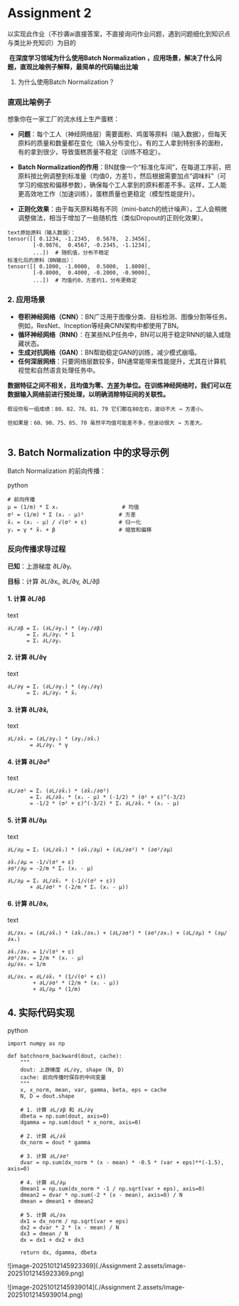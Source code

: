 # Assignment 2

以实现此作业（不抄袭ai直接答案，不直接询问作业问题，遇到问题细化到知识点与类比补充知识）为目的

​	**在深度学习领域为什么使用Batch Normalization ，应用场景，解决了什么问题，直观比喻例子解释，最简单的代码输出比喻**

1. 为什么使用Batch Normalization？

###  直观比喻例子

想象你在一家工厂的流水线上生产蛋糕：

- **问题**：每个工人（神经网络层）需要面粉、鸡蛋等原料（输入数据），但每天原料的质量和数量都在变化（输入分布变化）。有的工人拿到特别多的面粉，有的拿到很少，导致蛋糕质量不稳定（训练不稳定）。

- **Batch Normalization的作用**：BN就像一个“标准化车间”，在每道工序前，把原料按比例调整到标准量（均值0，方差1），然后根据需要加点“调味料”（可学习的缩放和偏移参数），确保每个工人拿到的原料都差不多。这样，工人能更高效地工作（加速训练），蛋糕质量也更稳定（模型性能提升）。

- **正则化效果**：由于每天原料略有不同（mini-batch的统计噪声），工人会稍微调整做法，相当于增加了一些随机性（类似Dropout的正则化效果）。

  

```
text原始原料（输入数据）：
tensor([[ 0.1234, -1.2345,  0.5678,  2.3456],
        [-0.9876,  0.4567, -0.2345, -1.1234],
        ...])  # 随机值，分布不稳定
标准化后的原料（BN输出）：
tensor([[ 0.1000, -1.0000,  0.5000,  1.8000],
        [-0.8000,  0.4000, -0.2000, -0.9000],
        ...])  # 均值约0，方差约1，分布更稳定
```

### 2. 应用场景

- **卷积神经网络（CNN）**：BN广泛用于图像分类、目标检测、图像分割等任务。例如，ResNet、Inception等经典CNN架构中都使用了BN。
- **循环神经网络（RNN）**：在某些NLP任务中，BN可以用于稳定RNN的输入或隐藏状态。
- **生成对抗网络（GAN）**：BN帮助稳定GAN的训练，减少模式崩塌。
- **任何深层网络**：只要网络层数较多，BN通常能带来性能提升，尤其在计算机视觉和自然语言处理任务中。

**数据特征之间不相关，且均值为零、[方差]([方差_百度百科](https://baike.baidu.com/item/方差/3108412))为单位。在训练神经网络时，我们可以在数据输入网络前进行预处理，以明确消除特征间的关联性。**

```
假设你有一组成绩：80、82、78、81、79 它们都在80左右，波动不大 → 方差小。

但如果是：60、90、75、85、70 虽然平均值可能差不多，但波动很大 → 方差大。
```



![]()

## 3. Batch Normalization 中的求导示例

Batch Normalization 的前向传播：

python

```
# 前向传播
μ = (1/m) * Σ xᵢ                    # 均值
σ² = (1/m) * Σ (xᵢ - μ)²           # 方差
x̂ᵢ = (xᵢ - μ) / √(σ² + ε)          # 归一化
yᵢ = γ * x̂ᵢ + β                    # 缩放和偏移
```



### 反向传播求导过程

**已知**：上游梯度 ∂L/∂yᵢ

**目标**：计算 ∂L/∂xᵢ, ∂L/∂γ, ∂L/∂β

#### 1. 计算 ∂L/∂β

text

```
∂L/∂β = Σᵢ (∂L/∂yᵢ) * (∂yᵢ/∂β)
      = Σᵢ ∂L/∂yᵢ * 1
      = Σᵢ ∂L/∂yᵢ
```



#### 2. 计算 ∂L/∂γ

text

```
∂L/∂γ = Σᵢ (∂L/∂yᵢ) * (∂yᵢ/∂γ)
      = Σᵢ ∂L/∂yᵢ * x̂ᵢ
```



#### 3. 计算 ∂L/∂x̂ᵢ

text

```
∂L/∂x̂ᵢ = (∂L/∂yᵢ) * (∂yᵢ/∂x̂ᵢ)
       = ∂L/∂yᵢ * γ
```



#### 4. 计算 ∂L/∂σ²

text

```
∂L/∂σ² = Σᵢ (∂L/∂x̂ᵢ) * (∂x̂ᵢ/∂σ²)
       = Σᵢ ∂L/∂x̂ᵢ * (xᵢ - μ) * (-1/2) * (σ² + ε)^(-3/2)
       = -1/2 * (σ² + ε)^(-3/2) * Σᵢ ∂L/∂x̂ᵢ * (xᵢ - μ)
```



#### 5. 计算 ∂L/∂μ

text

```
∂L/∂μ = Σᵢ (∂L/∂x̂ᵢ) * (∂x̂ᵢ/∂μ) + (∂L/∂σ²) * (∂σ²/∂μ)

∂x̂ᵢ/∂μ = -1/√(σ² + ε)
∂σ²/∂μ = -2/m * Σᵢ (xᵢ - μ)

∂L/∂μ = Σᵢ ∂L/∂x̂ᵢ * (-1/√(σ² + ε)) 
       + ∂L/∂σ² * (-2/m * Σᵢ (xᵢ - μ))
```



#### 6. 计算 ∂L/∂xᵢ

text

```
∂L/∂xᵢ = (∂L/∂x̂ᵢ) * (∂x̂ᵢ/∂xᵢ) + (∂L/∂σ²) * (∂σ²/∂xᵢ) + (∂L/∂μ) * (∂μ/∂xᵢ)

∂x̂ᵢ/∂xᵢ = 1/√(σ² + ε)
∂σ²/∂xᵢ = 2/m * (xᵢ - μ)
∂μ/∂xᵢ = 1/m

∂L/∂xᵢ = ∂L/∂x̂ᵢ * (1/√(σ² + ε))
        + ∂L/∂σ² * (2/m * (xᵢ - μ))
        + ∂L/∂μ * (1/m)
```



## 4. 实际代码实现

python

```
import numpy as np

def batchnorm_backward(dout, cache):
    """
    dout: 上游梯度 ∂L/∂y, shape (N, D)
    cache: 前向传播时保存的中间变量
    """
    x, x_norm, mean, var, gamma, beta, eps = cache
    N, D = dout.shape
    
    # 1. 计算 ∂L/∂β 和 ∂L/∂γ
    dbeta = np.sum(dout, axis=0)
    dgamma = np.sum(dout * x_norm, axis=0)
    
    # 2. 计算 ∂L/∂x̂
    dx_norm = dout * gamma
    
    # 3. 计算 ∂L/∂σ²
    dvar = np.sum(dx_norm * (x - mean) * -0.5 * (var + eps)**(-1.5), axis=0)
    
    # 4. 计算 ∂L/∂μ
    dmean1 = np.sum(dx_norm * -1 / np.sqrt(var + eps), axis=0)
    dmean2 = dvar * np.sum(-2 * (x - mean), axis=0) / N
    dmean = dmean1 + dmean2
    
    # 5. 计算 ∂L/∂x
    dx1 = dx_norm / np.sqrt(var + eps)
    dx2 = dvar * 2 * (x - mean) / N
    dx3 = dmean / N
    dx = dx1 + dx2 + dx3
    
    return dx, dgamma, dbeta
```

![image-20251012145923369](./Assignment 2.assets/image-20251012145923369.png)

![image-20251012145939014](./Assignment 2.assets/image-20251012145939014.png)
